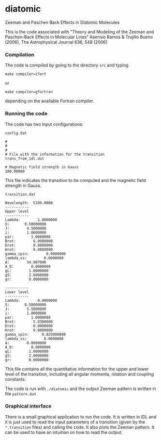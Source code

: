 # diatomic
Zeeman and Paschen Back Effects in Diatomic Molecules

This is the code associated with "Theory and Modeling of the Zeeman and Paschen-Back Effects in Molecular Lines" Asensio Ramos & Trujillo Bueno (2006), The Astrophysical Journal 636, 548 (2006)

### Compilation
The code is compiled by going to the directory `src` and typing
    
    make compiler=ifort

or 
    
    make compiler=gfortran

depending on the available Fortran compiler.

### Running the code

The code has two input configurations:

`config.dat`

    #
    #
    #
    # File with the information for the transition
    trans_from_idl.dat

    # Magnetic field strength in Gauss
    100.00000

This file indicates the transition to be computed and the magnetic field strength in Gauss.

`transition.dat`

    Wavelength:  5100.0000
    -----------
    Upper level
    -----------
    Lambda:        1.0000000
    S:       0.50000000
    J:        4.5000000
    i:        1.0000000
    par:        1.0000000
    Brot:        6.0900000
    Drot:        0.0000000
    Hrot:        0.0000000
    gamma_spin:        0.0000000
    lambda_ss:        0.0000000
    A:        34.987000
    A_D:        0.0000000
    gL:        1.0000000
    gS:        2.0000000
    gr:        0.0000000

    -----------
    Lower level
    -----------
    Lambda:        0.0000000
    S:       0.50000000
    J:        5.5000000
    i:        1.0000000
    par:        1.0000000
    Brot:        5.8300000
    Drot:        0.0000000
    Hrot:        0.0000000
    gamma_spin:      0.025000000
    lambda_ss:        0.0000000
    A:        0.0000000
    A_D:        0.0000000
    gL:        1.0000000
    gS:        2.0000000
    gr:        0.0000000

This file contains all the quantitative information for the upper and lower level of the transition, including all angular momenta, rotation and coupling constants.

The code is run with `./diatomic` and the output Zeeman pattern is written in file `pattern.dat`

### Graphical interface

There is a small graphical application to run the code. It is written in IDL and it is just used to read the input parameters of a transition (given by the `*.transition` files) and calling the code. It also plots the Zeeman pattern. It can be used to have an intuition on how to read the output.

